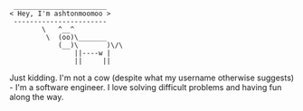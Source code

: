 ```
 _______________________ 
< Hey, I'm ashtonmoomoo >
 ----------------------- 
        \   ^__^
         \  (oo)\_______
            (__)\       )\/\
                ||----w |
                ||     ||

```

Just kidding. I'm not a cow (despite what my username otherwise suggests) - I'm a software engineer.
I love solving difficult problems and having fun along the way.
